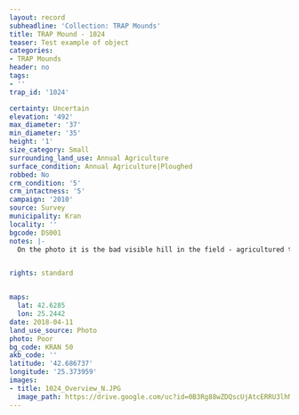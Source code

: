```yaml
---
layout: record
subheadline: 'Collection: TRAP Mounds'
title: TRAP Mound - 1024
teaser: Test example of object
categories:
- TRAP Mounds
header: no
tags:
- ''
trap_id: '1024'

certainty: Uncertain
elevation: '492'
max_diameter: '37'
min_diameter: '35'
height: '1'
size_category: Small
surrounding_land_use: Annual Agriculture
surface_condition: Annual Agriculture|Ploughed
robbed: No
crm_condition: '5'
crm_intactness: '5'
campaign: '2010'
source: Survey
municipality: Kran
locality: ''
bgcode: DS001
notes: |-
  On the photo it is the bad visible hill in the field - agricultured to death.


rights: standard


maps:
  lat: 42.6285
  lon: 25.2442
date: 2018-04-11
land_use_source: Photo
photo: Poor
bg_code: KRAN 50
akb_code: ''
latitude: '42.686737'
longitude: '25.373959'
images:
- title: 1024_Overview_N.JPG
  image_path: https://drive.google.com/uc?id=0B3Rg88wZDQscUjAtcERRU3lhNms
---
```

